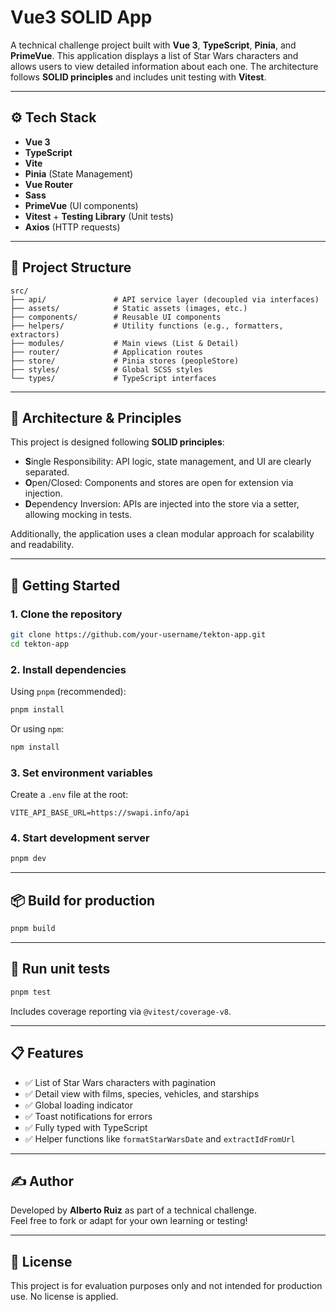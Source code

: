 
# Vue3 SOLID App

A technical challenge project built with **Vue 3**, **TypeScript**, **Pinia**, and **PrimeVue**. This application displays a list of Star Wars characters and allows users to view detailed information about each one. The architecture follows **SOLID principles** and includes unit testing with **Vitest**.

---

## ⚙️ Tech Stack

- **Vue 3**
- **TypeScript**
- **Vite**
- **Pinia** (State Management)
- **Vue Router**
- **Sass**
- **PrimeVue** (UI components)
- **Vitest** + **Testing Library** (Unit tests)
- **Axios** (HTTP requests)

---

## 📁 Project Structure

```
src/
├── api/               # API service layer (decoupled via interfaces)
├── assets/            # Static assets (images, etc.)
├── components/        # Reusable UI components
├── helpers/           # Utility functions (e.g., formatters, extractors)
├── modules/           # Main views (List & Detail)
├── router/            # Application routes
├── store/             # Pinia stores (peopleStore)
├── styles/            # Global SCSS styles
└── types/             # TypeScript interfaces
```

---

## 🧠 Architecture & Principles

This project is designed following **SOLID principles**:

- **S**ingle Responsibility: API logic, state management, and UI are clearly separated.
- **O**pen/Closed: Components and stores are open for extension via injection.
- **D**ependency Inversion: APIs are injected into the store via a setter, allowing mocking in tests.

Additionally, the application uses a clean modular approach for scalability and readability.

---

## 🚀 Getting Started

### 1. Clone the repository

```bash
git clone https://github.com/your-username/tekton-app.git
cd tekton-app
```

### 2. Install dependencies

Using `pnpm` (recommended):

```bash
pnpm install
```

Or using `npm`:

```bash
npm install
```

### 3. Set environment variables

Create a `.env` file at the root:

```
VITE_API_BASE_URL=https://swapi.info/api
```

### 4. Start development server

```bash
pnpm dev
```

---

## 📦 Build for production

```bash
pnpm build
```

---

## 🧪 Run unit tests

```bash
pnpm test
```

Includes coverage reporting via `@vitest/coverage-v8`.

---

## 📋 Features

- ✅ List of Star Wars characters with pagination
- ✅ Detail view with films, species, vehicles, and starships
- ✅ Global loading indicator
- ✅ Toast notifications for errors
- ✅ Fully typed with TypeScript
- ✅ Helper functions like `formatStarWarsDate` and `extractIdFromUrl`

---

## ✍️ Author

Developed by **Alberto Ruiz** as part of a technical challenge.  
Feel free to fork or adapt for your own learning or testing!

---

## 📄 License

This project is for evaluation purposes only and not intended for production use. No license is applied.
